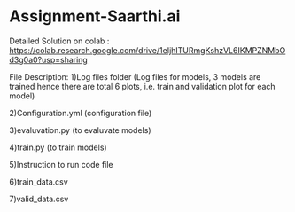# Assignment-Saarthi.ai
Detailed Solution on colab : https://colab.research.google.com/drive/1eIjhITURmgKshzVL6IKMPZNMbOd3g0a0?usp=sharing

File Description:
1)Log files folder  (Log files for models, 3 models are trained hence there are total 6 plots, i.e. train and validation plot for each model)

2)Configuration.yml (configuration file)

3)evaluvation.py    (to evaluvate models)

4)train.py          (to train models)

5)Instruction to run code file

6)train_data.csv

7)valid_data.csv
